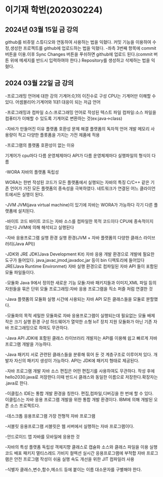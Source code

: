 # 이기재 학번(202030224)

## 2024년 03월 15일 금 강의
github를 비쥬얼 스튜디오와 연동하여 사용하는 법을 익혔다.
커밋 기능을 이용하여 수정,생성한 프로젝트를 github에 업로드하는 법을 익혔다.
-좌측 3번째 항목에 commit 버튼을 이용.이후 Sync Changes 버튼을 푸쉬하면 github에 업로드 된다.(commit 버튼 위에 메세지를 반드시 입력하여야 한다.)
Repository를 생성하고 삭제하는 법을 익혔다.
## 2024 03월 22일 금 강의
-프로그래밍 언어에 대한 강의
기계어:0,1의 이진수로 구성
      CPU는 기계어만 이해할 수 있다.
어셈블리어:기계어와 1대1 대응이 되는 저급 언어

-프로그래밍과 컴파일
소스:프로그래밍 언어로 작성된 텍스트 파일
컴파일:소스 파일을 컴퓨터가 이해할 수 있도록 기계어로 변환하는 것(ex:java->class)

-자바가 만들어진 이유
플랫폼 호환성 문제 해결
플랫폼의 독자적 언어 개발
메모리 사용량이 적고 다양한 플롯폼을 가지는 가전 제품에 적용

-프로그램의 플랫폼 호환성이 없는 이유

기계어가 cpu마다 다름
운영체제마다 API가 다름
운영체제마다 실행파일의  형식이 다름

-WORA 자바의 플랫폼 독립성

WORA는 한번 작성된 코드가 모든 플랫폼에서 실행되는 자바의 특징
C/C++ 같은 기존 언어가 가진 모든 플랫폼의 종속성을 극복하였다.
네트워크가 연결된 어느 클라이언트에서든 실행이 된다.

-JVM
JVM(java virtual machine)이 있기에 자바는 WORA가 가능하다
각기 다른 플랫폼에 설치된다.

-바이트 코드
바이트 코드는 자바 소스를 컴파일한 목적 코드이다
CPU에 종속적이지 않는다
JVM에 의해 해석되고 실행된다

-자바 응용프로그램 실행 환경
실행 환경(JVM + 자바 플랫폼의 다양한 클래스 라이브러리(Java API))

-JDK와 JRE
JDK(Java Development Kit)
자바 응용 개발 환경으로 개발에 필요한 도구가 들어있다.
java,javac,jmod,javadoc,jar 등이 bin 디렉토리에 들어있다
JRE(Java Runtime Environmet)
자바 실행 환경으로 컴파일된 자바 API 들이 포함된 모듈 파일들이다.

-모듈화
Java 9에서 정의한 새로운 기능
모듈:자바 패키지들과 이미지,XML 파일 등의 자원들을 묶은 단위
모듈 프로그래밍:자바 응용 프로그램을 직소 퍼즐 처럼 연결한 것

-Java 플랫폼의 모듈화
실행 시간에 사용되는 자바 API 모든 클래스들을 모듈로 분할했다.

-모듈화의 목적
세밀한 모듈화로 자바 응용프로그램이 실행되는데 필요없는 모듈 배제
작은 크기 실행 환경 구성
하드웨어가 열악한 소형 IoT 장치 지원
모듈화가 아닌 기존 자바 프로그래밍으로 하여도 무관하다.

-Java API
JDK에 포함된 클래스 라이브러리
개발자는 API를 이용해 쉽고 빠르게 자바 프로그램 개발을 가능하다.

-Java 패키지
서로 관련된 클래스들을 분류해 묶어 둔 것
계층구조로 이루어져 있다.
개발자 자신의 패키지 생성이 가능하다.
API는 JDK에 패키지 형태로 제공된다.

-자바 프로그램 개발
자바 소스 편집은 어떤 편집기를 사용하여도 무관하다.
작성 후에 hello2030.java로 저장한다.이때 반드시 클래스와 동일한 이름으로 저장한다.확장자는 .java로 한다.

-이클립스
IDE는 통합 개발 환경을 칭한다.
편집,컴파일,디버깅을 한 번에 할 수 있다.
이클립스는 자바 응용 프로그램 개발을 위한 통합 개발 환경이다.
IBM에 의해 개발된 오픈 소스 프로젝트다.

-데스크톱 응용프로그램
가장 전형적 자바 프로그램

-서블릿 응용프로그램
서블릿은 웹 서버에서 실행하는 자바 프로그램이다.

-안드로이드 앱
자바를 모바일에 응용한 것

-자바의 특성
플랫폼 독립성
객체지향
클래스로 캡슐화
소스와 클래스 파일을 이용
실행 코드 배포
패키지
멀티스레드
가비지 컬렉션
실시간 응용프로그램에 부적합
자바 프로그램은 안전
프로그램 작성이 쉬움
실행 속도 개선을 위한 JIT 컴파일러 사용

-식별자
클래스,변수,함수,메소드 등에 붙이는 이름
대소문자를 구별해야 한다.